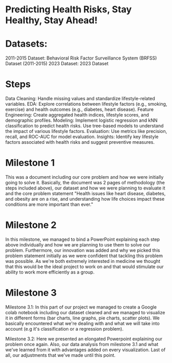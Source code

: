 # Predicting Health Risks, Stay Healthy, Stay Ahead!

# Datasets:
2011-2015 Dataset: Behavioral Risk Factor Surveillance System (BRFSS) Dataset (2011-2015)
2023 Dataset: 2023 Dataset

# Steps
Data Cleaning: Handle missing values and standardize lifestyle-related variables.
EDA: Explore correlations between lifestyle factors (e.g., smoking, exercise) and health outcomes (e.g., diabetes, heart disease).
Feature Engineering: Create aggregated health indices, lifestyle scores, and demographic profiles.
Modeling:
Implement logistic regression and kNN classification to predict health risks.
Use tree-based models to understand the impact of various lifestyle factors.
Evaluation: Use metrics like precision, recall, and ROC-AUC for model evaluation.
Insights: Identify key lifestyle factors associated with health risks and suggest preventive measures.

# Milestone 1
This was a document including our core problem and how we were initially going to solve it.
Basically, the document was 2 pages of methodology (the steps included above), our dataset and how we were planning to evaluate it
and the core problem statement "Health issues like heart disease, diabetes, and obesity are on a rise, 
and understanding how life choices impact these conditions are more important than ever."

# Milestone 2
In this milestone, we managed to bind a PowerPoint explaining each step above individually and how we are planning to use them to solve our problem.
Furthermore, our innovation was added and why we picked this problem statement initially as we were confident that tackling this problem was possible.
As we're both extremely interested in medicine we thought that this would be the ideal project to work on and that would stimulate our ability to work
more efficiently as a group.

# Milestone 3
Milestone 3.1: In this part of our project we managed to create a Google colab notebook including our dataset cleaned and we managed to visualize it in different forms
(bar charts, line graphs, pie charts, scatter plots). We basically encountered what we're dealing with and what we will take into account (e.g it's classification
or a regression problem).

Milestone 3.2: Here we presented an elongated Powerpoint explaining our problem once again. Also, our data analysis from milestone 3.1 and what we've learned from it with advantages added on every visualization. Last of all, our adjustments that we've made until this point.
